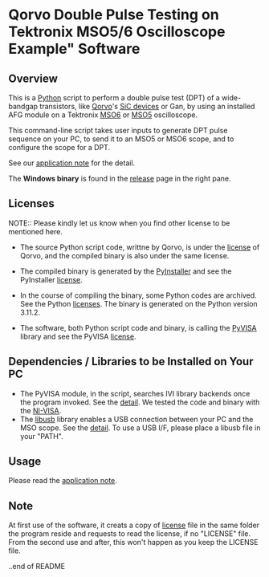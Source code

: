 # Qorvo Double Pulse Testing on Tektronix MSO5/6 Oscilloscope Example" Software

## Overview

This is a [Python](https://www.python.org) script to perform a double pulse test (DPT) of a wide-bandgap transistors, like [Qorvo](https://www.qorvo.com/)'s [SiC devices](https://www.qorvo.com/feature/sic-power-products) or Gan, by using an installed AFG module on a Tektronix [MSO6](https://www.tek.com/en/products/oscilloscopes/6-series-mso) or [MSO5](https://www.tek.com/en/products/oscilloscopes/5-series-mso) oscilloscope.

This command-line script takes user inputs to generate DPT pulse sequence on your PC, to send it to an MSO5 or MSO6 scope, and to configure the scope for a DPT.

See our [application note](http:somewhere.tek.com) for the detail.

The **Windows binary** is found in the [release](https://github.com/Qorvo/DPT-on-MSO6/releases) page in the right pane.

## Licenses

NOTE:: Please kindly let us know when you find other license to be mentioned here.

* The source Python script code, writtne by Qorvo, is under the [license](https://github.com/MasashiNogawa/DPT-on-MSO6/blob/main/LICENSE) of Qorvo, and the compiled binary is also under the same license.

* The compiled binary is generated by the [PyInstaller](https://pyinstaller.org/) and see the PyInstaller [license](https://github.com/pyinstaller/pyinstaller/blob/develop/COPYING.txt).
* In the course of compiling the binary, some Python codes are archived.  See the Python [licenses](https://docs.python.org/3/license.html).
  The binary is generated on the Python version 3.11.2.
* The software, both Python script code and binary, is calling the [PyVISA](https://pyvisa.readthedocs.io/) library and see the PyVISA [license](https://github.com/pyvisa/pyvisa/blob/main/LICENSE).

## Dependencies / Libraries to be Installed on Your PC

* The PyVISA module, in the script, searches IVI library backends once the program invoked.  See the [detail](https://pyvisa.readthedocs.io/en/latest/introduction/configuring.html#configuring-the-ivi-backend).
We tested the code and binary with the [NI-VISA](https://www.ni.com/en-us/support/downloads/drivers/download.ni-visa.html).
* The [libusb](https://github.com/libusb/libusb) library enables a USB connection between your PC and the MSO scope.  See the [detail](https://pyvisa.readthedocs.io/projects/pyvisa-py/en/latest/installation.html#usb-resources-usb-instr-raw).  To use a USB I/F, please place a libusb file in your "PATH".

## Usage

Please read the [application note](http:somewhere.tek.com).

## Note

At first use of the software, it creats a copy of [license](https://github.com/MasashiNogawa/DPT-on-MSO6/blob/main/LICENSE) file in the same folder the program reside and requests to read the license, if no "LICENSE" file.
From the second use and after, this won't happen as you keep the LICENSE file.


..end of README
